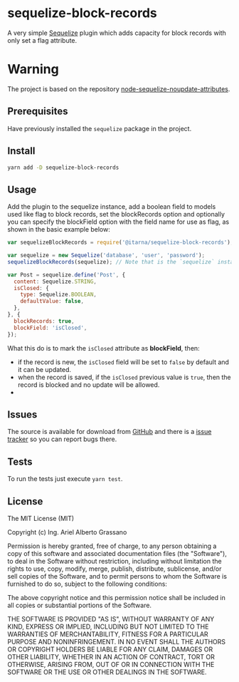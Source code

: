 # sequelize-block-records

A very simple [Sequelize](https://github.com/sequelize/sequelize) plugin which adds capacity for block records with only set a flag attribute.

# Warning

The project is based on the repository [node-sequelize-noupdate-attributes](https://github.com/dededavida/sequelize-notupdate-attributes).

## Prerequisites

Have previously installed the `sequelize` package in the project.

## Install

```sh
yarn add -D sequelize-block-records
```

## Usage

Add the plugin to the sequelize instance, add a boolean field to models used like flag 
to block records, set the blockRecords option and optionally you can specify the blockField
option with the field name for use as flag, as shown in the basic example below:

```js
var sequelizeBlockRecords = require('@itarna/sequelize-block-records');

var sequelize = new Sequelize('database', 'user', 'password');
sequelizeBlockRecords(sequelize); // Note that is the `sequelize` instance the passed reference.

var Post = sequelize.define('Post', {
  content: Sequelize.STRING,
  isClosed: {
    type: Sequelize.BOOLEAN,
    defaultValue: false,
  },
}, {
  blockRecords: true,
  blockField: 'isClosed',
});
```

What this do is to mark the `isClosed` attribute as **blockField**, then:

- if the record is new, the `isClosed` field will be set to `false` by default and it can be updated.
- when the record is saved, if the `isClosed` previous value is `true`, then the record is blocked and no update will be allowed.
- 
## Issues

The source is available for download from [GitHub](https://github.com/Itarna/sequelize-block-records)
and there is a [issue tracker](https://github.com/Itarna/sequelize-block-records/issues) so you can report bugs there.

## Tests

To run the tests just execute `yarn test`.

## License

The MIT License (MIT)

Copyright (c) Ing. Ariel Alberto Grassano

Permission is hereby granted, free of charge, to any person obtaining a copy
of this software and associated documentation files (the "Software"), to deal
in the Software without restriction, including without limitation the rights
to use, copy, modify, merge, publish, distribute, sublicense, and/or sell
copies of the Software, and to permit persons to whom the Software is
furnished to do so, subject to the following conditions:

The above copyright notice and this permission notice shall be included in
all copies or substantial portions of the Software.

THE SOFTWARE IS PROVIDED "AS IS", WITHOUT WARRANTY OF ANY KIND, EXPRESS OR
IMPLIED, INCLUDING BUT NOT LIMITED TO THE WARRANTIES OF MERCHANTABILITY,
FITNESS FOR A PARTICULAR PURPOSE AND NONINFRINGEMENT. IN NO EVENT SHALL THE
AUTHORS OR COPYRIGHT HOLDERS BE LIABLE FOR ANY CLAIM, DAMAGES OR OTHER
LIABILITY, WHETHER IN AN ACTION OF CONTRACT, TORT OR OTHERWISE, ARISING FROM,
OUT OF OR IN CONNECTION WITH THE SOFTWARE OR THE USE OR OTHER DEALINGS IN
THE SOFTWARE.
